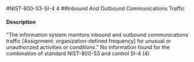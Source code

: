 #NIST-800-53-SI-4 4
##Inbound And Outbound Communications Traffic
#### Description
"The information system monitors inbound and outbound communications traffic [Assignment: organization-defined frequency] for unusual or unauthorized activities or conditions."
No information found for the combination of standard NIST-800-53 and control SI-4 (4)
